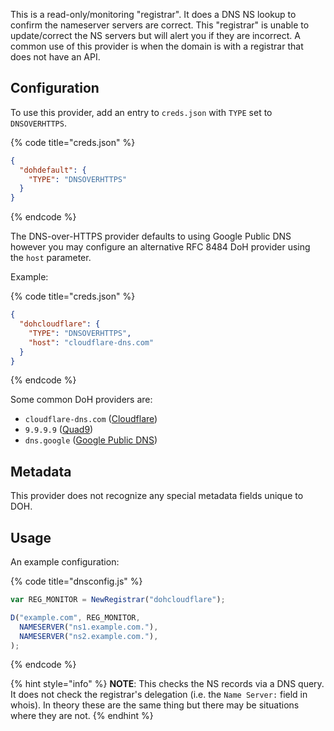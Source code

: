 This is a read-only/monitoring "registrar". It does a DNS NS lookup to confirm the nameserver servers are correct. This "registrar" is unable to update/correct the NS servers but will alert you if they are incorrect. A common use of this provider is when the domain is with a registrar that does not have an API.

## Configuration

To use this provider, add an entry to `creds.json` with `TYPE` set to `DNSOVERHTTPS`.

{% code title="creds.json" %}
```json
{
  "dohdefault": {
    "TYPE": "DNSOVERHTTPS"
  }
}
```
{% endcode %}

The DNS-over-HTTPS provider defaults to using Google Public DNS however you may configure an alternative RFC 8484 DoH provider using the `host` parameter.

Example:

{% code title="creds.json" %}
```json
{
  "dohcloudflare": {
    "TYPE": "DNSOVERHTTPS",
    "host": "cloudflare-dns.com"
  }
}
```
{% endcode %}

Some common DoH providers are:

* `cloudflare-dns.com` ([Cloudflare](https://developers.cloudflare.com/1.1.1.1/dns-over-https))
* `9.9.9.9` ([Quad9](https://www.quad9.net/about/))
* `dns.google` ([Google Public DNS](https://developers.google.com/speed/public-dns/docs/doh))

## Metadata
This provider does not recognize any special metadata fields unique to DOH.

## Usage
An example configuration:

{% code title="dnsconfig.js" %}
```javascript
var REG_MONITOR = NewRegistrar("dohcloudflare");

D("example.com", REG_MONITOR,
  NAMESERVER("ns1.example.com."),
  NAMESERVER("ns2.example.com."),
);
```
{% endcode %}

{% hint style="info" %}
**NOTE**: This checks the NS records via a DNS query.  It does not check the
registrar's delegation (i.e. the `Name Server:` field in whois). In theory
these are the same thing but there may be situations where they are not.
{% endhint %}
